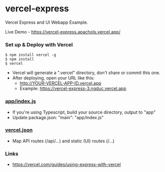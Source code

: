 # vercel-express

Vercel Express and UI Webapp Example.

Live Demo - https://vercel-express.apachols.vercel.app/

### Set up & Deploy with Vercel

```
$ npm install vercel -g
$ npm install
$ vercel
```

- Vercel will generate a ".vercel" directory, don't share or commit this one.
- After deploying, open your URL like this:
  - http://YOUR-VERCEL-APP-ID.vercel.app
  - Example: https://vercel-express-3.ngduc.vercel.app

### [app/index.js](./app/index.js)

- If you're using Typescript, build your source directory, output to "app"
- Update package.json: "main": "app/index.js"

### [vercel.json](./vercel.json)

- Map API routes (/api/...) and static (UI) routes (/...)

### Links
- https://vercel.com/guides/using-express-with-vercel
